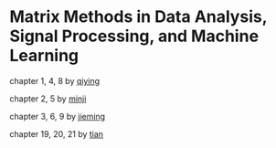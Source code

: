 # Matrix Methods in Data Analysis, Signal Processing, and Machine Learning

chapter 1, 4, 8 by [qiying](https://github.com/yqy2001/)

chapter 2, 5 by [minji](https://github.com/tangminji)

chapter 3, 6, 9 by [jieming](https://github.com/jimmy19991222)

chapter 19, 20, 21 by [tian](https://github.com/Week0327)

